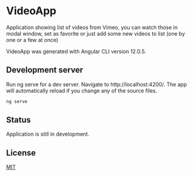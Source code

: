 
# VideoApp

Application showing list of videos from Vimeo, you can watch those in modal window, set as favorite or just add some new videos to list (one by one or a few at once)

VideoApp was generated with Angular CLI version 12.0.5.


## Development server

Run ng serve for a dev server. Navigate to http://localhost:4200/. The app will automatically reload if you change any of the source files.

```bash
ng serve
```

## Status
Application is still in development.

## License
[MIT](https://choosealicense.com/licenses/mit/)
